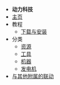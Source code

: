 - **动力科技**
- [主页](./)
- 教程
    - [下载与安装](/Install#DynaTech)
- 分类
    - [资源](./Resources)
    - [工具](./Tools)
    - [机器](./Machines)
    - [发电机](./Generators)
- [与其他附属的联动](./Integrations)

